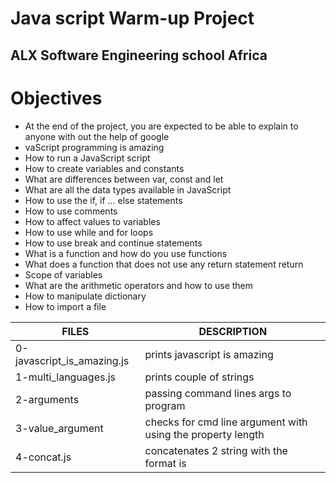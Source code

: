 # Java script Warm-up Project
## ALX Software Engineering school Africa

# Objectives
- At the end of the project, you are expected to be able to explain to anyone with out the help of google
- vaScript programming is amazing
- How to run a JavaScript script
- How to create variables and constants
- What are differences between var, const and let
- What are all the data types available in JavaScript
- How to use the if, if ... else statements
- How to use comments
- How to affect values to variables
- How to use while and for loops
- How to use break and continue statements
- What is a function and how do you use functions
- What does a function that does not use any return statement return
- Scope of variables
- What are the arithmetic operators and how to use them
- How to manipulate dictionary
- How to import a file

| FILES | DESCRIPTION |
| ----- | ----------- |
| 0-javascript_is_amazing.js | prints javascript is amazing |
| 1-multi_languages.js | prints couple of strings |
| 2-arguments | passing command lines args to program |
| 3-value_argument | checks for cmd line argument with using the property length |
| 4-concat.js | concatenates 2 string with the format is |
